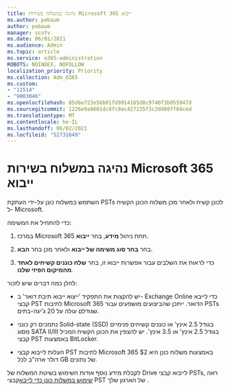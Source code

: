 ```yaml
---
title: נהיגה במשלוח בשירות Microsoft 365 ייבוא
ms.author: pebaum
author: pebaum
manager: scotv
ms.date: 06/01/2021
ms.audience: Admin
ms.topic: article
ms.service: o365-administration
ROBOTS: NOINDEX, NOFOLLOW
localization_priority: Priority
ms.collection: Adm_O365
ms.custom:
- "11514"
- "9003046"
ms.openlocfilehash: 85d6e723e56b01fd9914165d8c9740f3b055947d
ms.sourcegitcommit: 1226e9a9601dc8fc8ec427235f3c2dd88ff84ced
ms.translationtype: MT
ms.contentlocale: he-IL
ms.lasthandoff: 06/02/2021
ms.locfileid: "52731649"
---
```

# <a name="drive-shipping-in-the-microsoft-365-import-service"></a>נהיגה במשלוח בשירות Microsoft 365 ייבוא

השתמש במשלוח כונן על-ידי העתקת PSTs לכונן קשיח ולאחר מכן משלוח הכונן הקשיח ל- Microsoft.

כדי להתחיל את המשימה:

1. במרכז Microsoft 365 תחת ניהול **מידע**, בחר **ייבוא**.

1. בחר **בחר סוג משימה של ייבוא** ולאחר מכן בחר **הבא**.

1. כדי לראות את השלבים עבור אפשרות ייבוא זו, בחר **שלח כוננים קשיחים לאחד מהמיקום הפיזי שלנו**.

להלן כמה דברים שיש לזכור:

- יש להקצות את התפקיד 'ייצוא ייבוא תיבת דואר' ב- Exchange Online כדי לייבא קבצי PST לתיבות Microsoft 365 הדואר.
ייתכן שהביצועים מושפעים עבור PSTs שגודלם עולה על 20 ג'יגה-בתים.

- נתמכים רק כונני Solid-state (SSD) בגודל 2.5 אינץ' או כוננים קשיחים פנימיים מסוג SATA II/III בגודל 2.5 אינץ' או 3.5 אינץ'.
יש להצפין את הכונן הקשיח המכיל קבצי PST באמצעות BitLocker.

- העלות לייבוא קבצי PST לתיבות Microsoft 365 באמצעות משלוח כונן היא $2 דולר ארה"ב לכל GB של נתונים.

לקבלת מידע נוסף אודות השימוש בשיטת המשלוח של Drive לייבוא קבצי PSTs, ראה [שימוש במשלוח כונן כדי לייבא](/microsoft-365/compliance/use-drive-shipping-to-import-pst-files-to-office-365)קבצי PST של הארגון שלך .